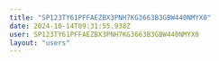 ```yaml
---
title: "SP123TY61PFFAEZBX3PNH7KG3663B3GBW440NMYX0"
date: 2024-10-14T09:31:55.938Z
user: SP123TY61PFFAEZBX3PNH7KG3663B3GBW440NMYX0
layout: "users"
---
```

    
